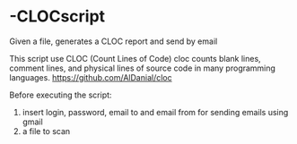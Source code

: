 # -CLOCscript

Given a file, generates a CLOC report and send by email

This script use CLOC (Count Lines of Code)
cloc counts blank lines, comment lines, and physical lines of source code in many programming languages.
https://github.com/AlDanial/cloc

Before executing the script:
1. insert login, password, email to and email from for sending emails using gmail
2. a file to scan
